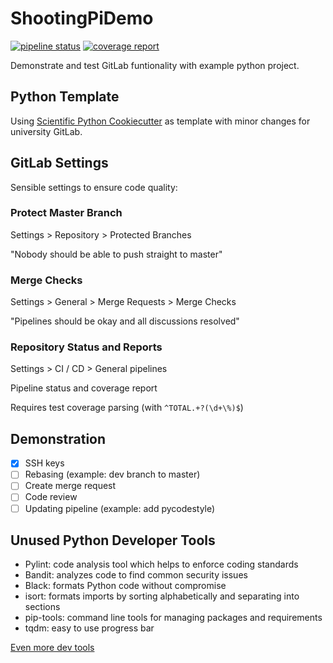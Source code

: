 # ShootingPiDemo

[![pipeline status](https://git.uibk.ac.at/csaq1985/shootingpidemo/badges/master/pipeline.svg)](https://git.uibk.ac.at/csaq1985/shootingpidemo/commits/master)
[![coverage report](https://git.uibk.ac.at/csaq1985/shootingpidemo/badges/master/coverage.svg)](https://git.uibk.ac.at/csaq1985/shootingpidemo/commits/master)


Demonstrate and test GitLab funtionality with example python project.

## Python Template
Using [Scientific Python Cookiecutter](https://nsls-ii.github.io/scientific-python-cookiecutter/philosophy.html) 
as template with minor changes for university GitLab.

## GitLab Settings
Sensible settings to ensure code quality:

### Protect Master Branch
Settings > Repository > Protected Branches

"Nobody should be able to push straight to master"

### Merge Checks
Settings > General > Merge Requests > Merge Checks

"Pipelines should be okay and all discussions resolved"

### Repository Status and Reports
Settings > CI / CD > General pipelines

Pipeline status and coverage report

Requires test coverage parsing (with `^TOTAL.+?(\d+\%)$`)

## Demonstration
- [x] SSH keys
- [ ] Rebasing (example: dev branch to master)
- [ ] Create merge request
- [ ] Code review
- [ ] Updating pipeline (example: add pycodestyle)

## Unused Python Developer Tools 
* Pylint: code analysis tool which helps to enforce coding standards
* Bandit: analyzes code to find common security issues
* Black: formats Python code without compromise
* isort: formats imports by sorting alphabetically and separating into sections
* pip-tools: command line tools for managing packages and requirements
* tqdm: easy to use progress bar

[Even more dev tools](https://reposhub.com/python/learning-tutorial/ml-tooling-best-of-python-dev.html)
